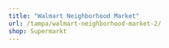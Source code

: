 ```yaml
---
title: "Walmart Neighborhood Market"
url: /tampa/walmart-neighborhood-market-2/
shop: Supermarkt
---
```

